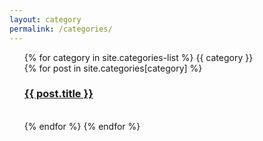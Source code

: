 ```yaml
---
layout: category
permalink: /categories/
---
```

<div class="home">
   <ul class="post-list">
{% for category in site.categories-list %}
{{ category }}
<br />
  {% for post in site.categories[category] %}
  	<h3>
  	<a class="post-link" href="{{ post.url | prepend: site.baseurl }}">{{ post.title }}</a>
	</h3>
	<br />
  {% endfor %}
{% endfor %}
   </ul>
</div> 
